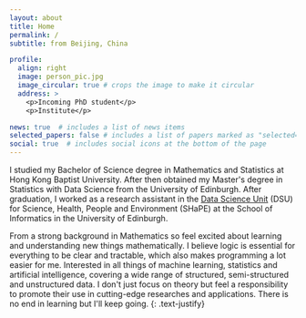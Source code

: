 ```yaml
---
layout: about
title: Home
permalink: /
subtitle: from Beijing, China

profile:
  align: right
  image: person_pic.jpg
  image_circular: true # crops the image to make it circular
  address: >
    <p>Incoming PhD student</p>
    <p>Institute</p>

news: true  # includes a list of news items
selected_papers: false # includes a list of papers marked as "selected={true}"
social: true  # includes social icons at the bottom of the page
---
```


I studied my Bachelor of Science degree in Mathematics and Statistics at Hong Kong Baptist University. After then obtained my Master's degree in Statistics with Data Science from the University of Edinburgh. After graduation, I worked as a research assistant in the <a href='https://web.inf.ed.ac.uk/data-science-unit'>Data Science Unit</a> (DSU) for Science, Health, People and Environment (SHaPE) at the School of Informatics in the University of Edinburgh.

From a strong background in Mathematics so feel excited about learning and understanding new things mathematically. I believe logic is essential for everything to be clear and tractable, which also makes programming a lot easier for me. Interested in all things of machine learning, statistics and artificial intelligence, covering a wide range of structured, semi-structured and unstructured data. I don't just focus on theory but feel a responsibility to promote their use in cutting-edge researches and applications. There is no end in learning but I'll keep going. 
{: .text-justify}
